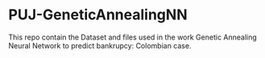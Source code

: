 # PUJ-GeneticAnnealingNN
This repo contain the Dataset and files used in the work Genetic Annealing Neural Network to predict bankrupcy: Colombian case.

